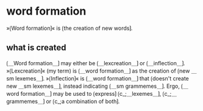 # word formation

»⟮Word formation⟯« is ⟮the creation of new words⟯.

## what is created

⟮＿Word formation＿⟯ may either be ⟮＿lexcreation＿⟯ or ⟮＿inflection＿⟯.
»⟮Lexcreation⟯« (my term) is ⟮＿word formation＿⟯ as the creation of ⟮new ＿sm lexemes＿⟯.
»⟮Inflection⟯« is ⟮＿word formation＿⟯ that ⟮doesn't create new ＿sm lexemes＿⟯, instead indicating ⟮＿sm grammemes＿⟯.
Ergo, ⟮＿word formation＿⟯ may be used to ⟮express⟯ ⟮c_;＿lexemes＿⟯, ⟮c_;＿grammemes＿⟯ or ⟮c_;a combination of both⟯.
